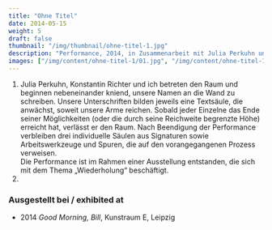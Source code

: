 ```yaml
---
title: "Ohne Titel"
date: 2014-05-15
weight: 5
draft: false
thumbnail: "/img/thumbnail/ohne-titel-1.jpg"
description: "Performance, 2014, in Zusammenarbeit mit Julia Perkuhn und Konstantin Richter"
images: ["/img/content/ohne-titel-1/01.jpg", "/img/content/ohne-titel-1/02.jpg", "/img/content/ohne-titel-1/03.jpg"]
---
```


1. Julia Perkuhn, Konstantin Richter und ich betreten den Raum und beginnen nebeneinander kniend, unsere Namen an die Wand zu schreiben. Unsere Unterschriften bilden jeweils eine Textsäule, die anwächst, soweit unsere Arme reichen. Sobald jeder Einzelne das Ende seiner Möglichkeiten (oder die durch seine Reichweite begrenzte Höhe) erreicht hat, verlässt er den Raum. Nach Beendigung der Performance verbleiben drei individuelle Säulen aus Signaturen sowie Arbeitswerkzeuge und Spuren, die auf den vorangegangenen Prozess verweisen. \
Die Performance ist im Rahmen einer Ausstellung entstanden, die sich mit dem Thema „Wiederholung“ beschäftigt.
2.

### Ausgestellt bei / exhibited at
* 2014 *Good Morning, Bill*, Kunstraum E, Leipzig
